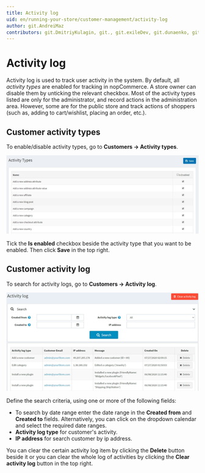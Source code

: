 ```yaml
---
title: Activity log
uid: en/running-your-store/customer-management/activity-log
author: git.AndreiMaz
contributors: git.DmitriyKulagin, git., git.exileDev, git.dunaenko, git.mariannk
---
```


# Activity log

Activity log is used to track user activity in the system. By default, all *activity types* are enabled for tracking in nopCommerce. A store owner can disable them by unticking the relevant checkbox. Most of the activity types listed are only for the administrator, and record actions in the administration area. However, some are for the public store and track actions of shoppers (such as, adding to cart/wishlist, placing an order, etc.).

## Customer activity types

To enable/disable activity types, go to **Customers → Activity types**.

![Activity types](_static/activity-log/activity-type.png)

Tick the **Is enabled** checkbox beside the activity type that you want to be enabled. Then click **Save** in the top right.

## Customer activity log

To search for activity logs, go to **Customers → Activity log**.

![Activity log](_static/activity-log/activity-log.jpg)

Define the search criteria, using one or more of the following fields:
- To search by date range enter the date range in the **Created from** and **Created to** fields. Alternatively, you can click on the dropdown calendar and select the required date ranges.
- **Activity log type** for customer's activity.
- **IP address** for search customer by ip address.

You can clear the certain activity log item by clicking the **Delete** button beside it or you can clear the whole log of activities by clicking the **Clear activity log** button in the top right.